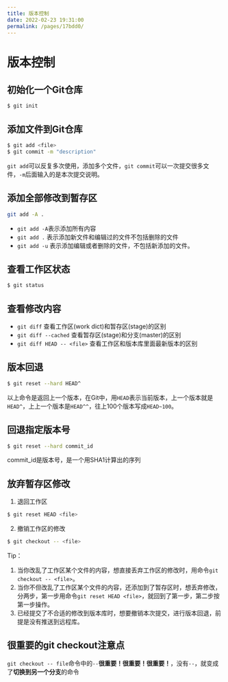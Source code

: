 ```yaml
---
title: 版本控制
date: 2022-02-23 19:31:00
permalink: /pages/17bdd0/
---
```

# 版本控制

## 初始化一个Git仓库

```bash
$ git init
```

## 添加文件到Git仓库

```bash
$ git add <file>
$ git commit -m "description"
```
`git add`可以反复多次使用，添加多个文件，`git commit`可以一次提交很多文件，`-m`后面输入的是本次提交说明。


## 添加全部修改到暂存区

```bash
git add -A .
```

- `git add -A`表示添加所有内容
- `git add .` 表示添加新文件和编辑过的文件不包括删除的文件
- `git add -u` 表示添加编辑或者删除的文件，不包括新添加的文件。

## 查看工作区状态

```bash
$ git status
```

## 查看修改内容

- `git diff` 查看工作区(work dict)和暂存区(stage)的区别
- `git diff --cached` 查看暂存区(stage)和分支(master)的区别
- `git diff HEAD -- <file>` 查看工作区和版本库里面最新版本的区别

## 版本回退

```bash
$ git reset --hard HEAD^
```

以上命令是返回上一个版本，在Git中，用`HEAD`表示当前版本，上一个版本就是`HEAD^`，上上一个版本是`HEAD^^`，往上100个版本写成`HEAD~100`。

## 回退指定版本号

```bash
$ git reset --hard commit_id
```
commit_id是版本号，是一个用SHA1计算出的序列

## 放弃暂存区修改

1. 退回工作区

```bash
$ git reset HEAD <file>
```

2. 撤销工作区的修改

```bash
$ git checkout -- <file>
```

Tip：
1. 当你改乱了工作区某个文件的内容，想直接丢弃工作区的修改时，用命令`git checkout -- <file>`。
2. 当你不但改乱了工作区某个文件的内容，还添加到了暂存区时，想丢弃修改，分两步，第一步用命令`git reset HEAD <file>`，就回到了第一步，第二步按第一步操作。
3. 已经提交了不合适的修改到版本库时，想要撤销本次提交，进行版本回退，前提是没有推送到远程库。

## 很重要的git checkout注意点
`git checkout -- file`命令中的`--`**很重要！很重要！很重要！**，没有`--`，就变成了**切换到另一个分支**的命令


